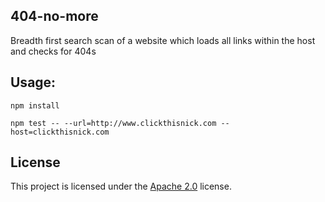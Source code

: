 ## 404-no-more
Breadth first search scan of a website which loads all links within the host and checks for 404s

## Usage:

`npm install`

`npm test -- --url=http://www.clickthisnick.com --host=clickthisnick.com`

## License

This project is licensed under the [Apache 2.0](LICENSE) license.

